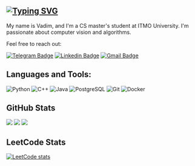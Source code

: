 ## [![Typing SVG](https://readme-typing-svg.herokuapp.com?color=%2336BCF7&size=30&lines=Hi+there+👋)](https://git.io/typing-svg)

My name is Vadim, and I'm a CS master's student at ITMO University. I'm passionate about computer vision and algorithms.

Feel free to reach out:

[![Telegram Badge](https://img.shields.io/badge/-Telegram-0088cc?style=flat-square&logo=Telegram&logoColor=white)](https://t.me/vadimshabashov)
[![Linkedin Badge](https://img.shields.io/badge/-LinkedIn-blue?style=flat-square&logo=Linkedin&logoColor=white)](https://www.linkedin.com/in/vadim-shabashov/)
[![Gmail Badge](https://img.shields.io/badge/-Email-c14438?style=flat-square&logo=Gmail&logoColor=white)](mailto:vadim.art.shabashov@gmail.com)


## Languages and Tools:


![Python](https://img.shields.io/badge/python-3670A0?style=for-the-badge&logo=python&logoColor=ffdd54)
![C++](https://img.shields.io/badge/C%2B%2B-00599C?style=for-the-badge&logo=c%2B%2B&logoColor=white)
![Java](https://img.shields.io/badge/Java-ED8B00?style=for-the-badge&logo=openjdk&logoColor=white)
![PostgreSQL](https://img.shields.io/badge/PostgreSQL-316192?style=for-the-badge&logo=postgresql&logoColor=white)
![Git](https://img.shields.io/badge/git-%23F05033.svg?style=for-the-badge&logo=git&logoColor=white)
![Docker](https://img.shields.io/badge/docker-%230db7ed.svg?style=for-the-badge&logo=docker&logoColor=white)

## GitHub Stats

![](https://github-profile-summary-cards.vercel.app/api/cards/profile-details?username=VadimShabashov&theme=radical)
![](https://github-profile-summary-cards.vercel.app/api/cards/stats?username=VadimShabashov&theme=radical)
![](https://github-profile-summary-cards.vercel.app/api/cards/most-commit-language?username=VadimShabashov&theme=radical)

## LeetCode Stats

[![LeetCode stats](https://leetcode-stats-six.vercel.app/api?username=nasekomysh&theme=dark)](https://leetcode.com/nasekomysh/)

